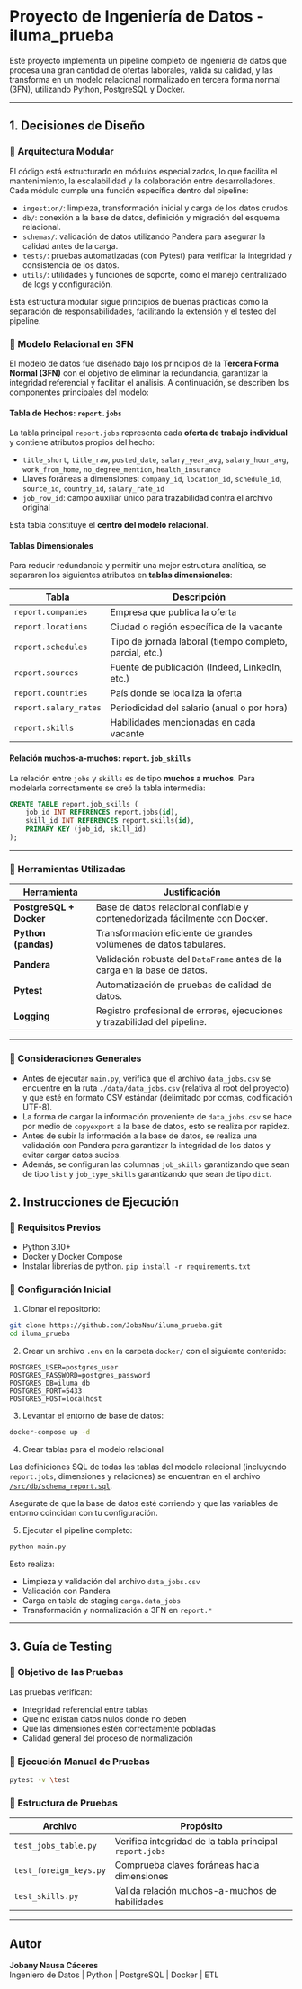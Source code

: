 # Proyecto de Ingeniería de Datos - iluma_prueba

Este proyecto implementa un pipeline completo de ingeniería de datos que procesa una gran cantidad de ofertas laborales, valida su calidad, y las transforma en un modelo relacional normalizado en tercera forma normal (3FN), utilizando Python, PostgreSQL y Docker.

---

## 1. Decisiones de Diseño

### 🔹 Arquitectura Modular

El código está estructurado en módulos especializados, lo que facilita el mantenimiento, la escalabilidad y la colaboración entre desarrolladores. Cada módulo cumple una función específica dentro del pipeline:

- `ingestion/`: limpieza, transformación inicial y carga de los datos crudos.
- `db/`: conexión a la base de datos, definición y migración del esquema relacional.
- `schemas/`: validación de datos utilizando Pandera para asegurar la calidad antes de la carga.
- `tests/`: pruebas automatizadas (con Pytest) para verificar la integridad y consistencia de los datos.
- `utils/`: utilidades y funciones de soporte, como el manejo centralizado de logs y configuración.

Esta estructura modular sigue principios de buenas prácticas como la separación de responsabilidades, facilitando la extensión y el testeo del pipeline.

### 🔹 Modelo Relacional en 3FN

El modelo de datos fue diseñado bajo los principios de la **Tercera Forma Normal (3FN)** con el objetivo de eliminar la redundancia, garantizar la integridad referencial y facilitar el análisis. A continuación, se describen los componentes principales del modelo:

#### Tabla de Hechos: `report.jobs`

La tabla principal `report.jobs` representa cada **oferta de trabajo individual** y contiene atributos propios del hecho:

- `title_short`, `title_raw`, `posted_date`, `salary_year_avg`, `salary_hour_avg`, `work_from_home`, `no_degree_mention`, `health_insurance`
- Llaves foráneas a dimensiones: `company_id`, `location_id`, `schedule_id`, `source_id`, `country_id`, `salary_rate_id`
- `job_row_id`: campo auxiliar único para trazabilidad contra el archivo original

Esta tabla constituye el **centro del modelo relacional**.

#### Tablas Dimensionales

Para reducir redundancia y permitir una mejor estructura analítica, se separaron los siguientes atributos en **tablas dimensionales**:

| Tabla                | Descripción                                                  |
|----------------------|--------------------------------------------------------------|
| `report.companies`   | Empresa que publica la oferta                                |
| `report.locations`   | Ciudad o región específica de la vacante                     |
| `report.schedules`   | Tipo de jornada laboral (tiempo completo, parcial, etc.)     |
| `report.sources`     | Fuente de publicación (Indeed, LinkedIn, etc.)               |
| `report.countries`   | País donde se localiza la oferta                             |
| `report.salary_rates`| Periodicidad del salario (anual o por hora)                  |
| `report.skills`      | Habilidades mencionadas en cada vacante                      |

#### Relación muchos-a-muchos: `report.job_skills`

La relación entre `jobs` y `skills` es de tipo **muchos a muchos**. Para modelarla correctamente se creó la tabla intermedia:

```sql
CREATE TABLE report.job_skills (
    job_id INT REFERENCES report.jobs(id),
    skill_id INT REFERENCES report.skills(id),
    PRIMARY KEY (job_id, skill_id)
);
```
---


### 🔹 Herramientas Utilizadas

| Herramienta           | Justificación                                                                 |
|------------------------|------------------------------------------------------------------------------|
| **PostgreSQL + Docker**| Base de datos relacional confiable y contenedorizada fácilmente con Docker. |
| **Python (pandas)**    | Transformación eficiente de grandes volúmenes de datos tabulares.            |
| **Pandera**            | Validación robusta del `DataFrame` antes de la carga en la base de datos.    |
| **Pytest**             | Automatización de pruebas de calidad de datos.                               |
| **Logging**            | Registro profesional de errores, ejecuciones y trazabilidad del pipeline.    |

---

### 🔹 Consideraciones Generales
* Antes de ejecutar `main.py`, verifica que el archivo `data_jobs.csv` se encuentre en la ruta `./data/data_jobs.csv` (relativa al root del proyecto) y que esté en formato CSV estándar (delimitado por comas, codificación UTF-8).
* La forma de cargar la información proveniente de `data_jobs.csv` se hace por medio de `copyexport` a la base de datos, esto se realiza por rapidez.
* Antes de subir la información a la base de datos, se realiza una validación con Pandera para garantizar la integridad de los datos y evitar cargar datos sucios.
* Además, se configuran las columnas `job_skills` garantizando que sean de tipo `list` y `job_type_skills` garantizando que sean de tipo `dict`.


##  2. Instrucciones de Ejecución

### 🔸 Requisitos Previos

- Python 3.10+
- Docker y Docker Compose
- Instalar librerias de python. `pip install -r requirements.txt`

### 🔸 Configuración Inicial

1. Clonar el repositorio:

```bash
git clone https://github.com/JobsNau/iluma_prueba.git
cd iluma_prueba
```

2. Crear un archivo `.env` en la carpeta `docker/` con el siguiente contenido:

```env
POSTGRES_USER=postgres_user
POSTGRES_PASSWORD=postgres_password
POSTGRES_DB=iluma_db
POSTGRES_PORT=5433
POSTGRES_HOST=localhost
```

3. Levantar el entorno de base de datos:

```bash
docker-compose up -d
```

4. Crear tablas para el modelo relacional

Las definiciones SQL de todas las tablas del modelo relacional (incluyendo `report.jobs`, dimensiones y relaciones) se encuentran en el archivo [`/src/db/schema_report.sql`](./src/db/schema_report.sql).  

Asegúrate de que la base de datos esté corriendo y que las variables de entorno coincidan con tu configuración.

5. Ejecutar el pipeline completo:

```bash
python main.py
```

Esto realiza:

- Limpieza y validación del archivo `data_jobs.csv`
- Validación con Pandera
- Carga en tabla de staging `carga.data_jobs`
- Transformación y normalización a 3FN en `report.*`

---

## 3. Guía de Testing

### 🔸 Objetivo de las Pruebas

Las pruebas verifican:

- Integridad referencial entre tablas
- Que no existan datos nulos donde no deben
- Que las dimensiones estén correctamente pobladas
- Calidad general del proceso de normalización

### 🔸 Ejecución Manual de Pruebas

```bash
pytest -v \test
```

### 🔸 Estructura de Pruebas

| Archivo                        | Propósito                                              |
|-------------------------------|--------------------------------------------------------|
| `test_jobs_table.py`          | Verifica integridad de la tabla principal `report.jobs` |
| `test_foreign_keys.py`        | Comprueba claves foráneas hacia dimensiones            |
| `test_skills.py`              | Valida relación muchos-a-muchos de habilidades         |

---

## Autor

**Jobany Nausa Cáceres**  
Ingeniero de Datos | Python | PostgreSQL | Docker | ETL


